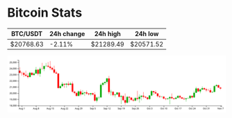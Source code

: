 # Bitcoin Stats

BTC/USDT|24h change|24h high|24h low|
|---|---|---|---|
|$20768.63|-2.11%|$21289.49|$20571.52|

<img src="./chart.svg">
